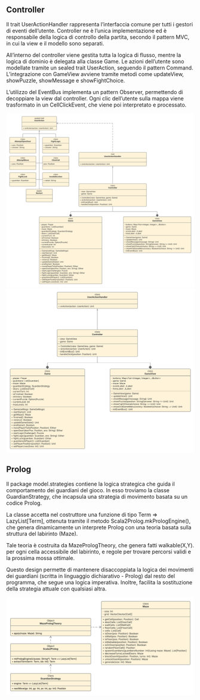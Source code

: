 ## Controller
Il trait UserActionHandler rappresenta l’interfaccia comune per tutti i gestori di eventi dell’utente. Controller ne è l’unica implementazione ed è responsabile della logica di controllo della partita, secondo il pattern MVC, in cui la view e il modello sono separati.

All’interno del controller viene gestita tutta la logica di flusso, mentre la logica di dominio è delegata alla classe Game. Le azioni dell’utente sono modellate tramite un sealed trait UserAction, seguendo il pattern Command. L’integrazione con GameView avviene tramite metodi come updateView, showPuzzle, showMessage e showFightChoice.

L’utilizzo del EventBus implementa un pattern Observer, permettendo di decoppiare la view dal controller. Ogni clic dell’utente sulla mappa viene trasformato in un CellClickEvent, che viene poi interpretato e processato.

![UML Diagram Controller](Images/MazeEscape%20-%20Controller%20%281%29.png)![UML Diagram Controller](Images/MazeEscape%20-%20Controller.png)

## Prolog

Il package model.strategies contiene la logica strategica che guida il comportamento dei guardiani del gioco.
In esso troviamo la classe GuardianStrategy, che incapsula una strategia di movimento basata su un codice Prolog.

La classe accetta nel costruttore una funzione di tipo Term => LazyList[Term], ottenuta tramite il metodo Scala2Prolog.mkPrologEngine(), che genera dinamicamente un interprete Prolog con una teoria basata sulla struttura del labirinto (Maze).

Tale teoria è costruita da MazePrologTheory, che genera fatti walkable(X,Y). per ogni cella accessibile del labirinto, e regole per trovare percorsi validi e la prossima mossa ottimale.

Questo design permette di mantenere disaccoppiata la logica dei movimenti dei guardiani (scritta in linguaggio dichiarativo - Prolog) dal resto del programma, che segue una logica imperativa. Inoltre, facilita la sostituzione della strategia attuale con qualsiasi altra.

![UML Diagram Prolog](Images/MazeEscape%20-%20Prolog.png)